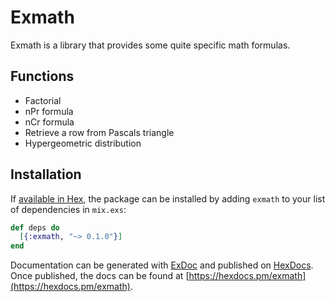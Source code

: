 # Exmath

Exmath is a library that provides some quite specific math formulas.

## Functions

* Factorial
* nPr formula
* nCr formula
* Retrieve a row from Pascals triangle
* Hypergeometric distribution 

## Installation

If [available in Hex](https://hex.pm/docs/publish), the package can be installed
by adding `exmath` to your list of dependencies in `mix.exs`:

```elixir
def deps do
  [{:exmath, "~> 0.1.0"}]
end
```

Documentation can be generated with [ExDoc](https://github.com/elixir-lang/ex_doc)
and published on [HexDocs](https://hexdocs.pm). Once published, the docs can
be found at [https://hexdocs.pm/exmath](https://hexdocs.pm/exmath).

